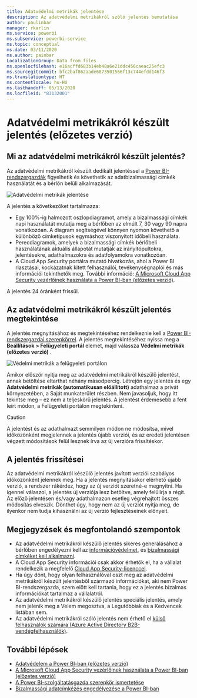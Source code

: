 ```yaml
---
title: Adatvédelmi metrikák jelentése
description: Az adatvédelmi metrikákról szóló jelentés bemutatása
author: paulinbar
manager: rkarlin
ms.service: powerbi
ms.subservice: powerbi-service
ms.topic: conceptual
ms.date: 03/11/2020
ms.author: painbar
LocalizationGroup: Data from files
ms.openlocfilehash: e16acffd683b14eb48a6e21ddc456caeac25efc3
ms.sourcegitcommit: bfc2baf862aade6873501566f13c744efdd146f3
ms.translationtype: HT
ms.contentlocale: hu-HU
ms.lasthandoff: 05/13/2020
ms.locfileid: "83132001"
---
```

# <a name="data-protection-metrics-report-preview"></a>Adatvédelmi metrikákról készült jelentés (előzetes verzió)

## <a name="what-is-the-data-protection-metrics-report"></a>Mi az adatvédelmi metrikákról készült jelentés?
Az adatvédelmi metrikákról készült dedikált jelentéssel a [Power BI-rendszergazdák](../admin/service-admin-role.md) figyelhetik és követhetik az adatbizalmassági címkék használatát és a bérlőn belüli alkalmazását.

![Adatvédelmi metrikák jelentése](./media/service-security-data-protection-metrics-report/protection-metrics-seven-days-1.png)
 
A jelentés a következőket tartalmazza:
* Egy 100%-ig halmozott oszlopdiagramot, amely a bizalmassági címkék napi használatát mutatja meg a bérlőben az elmúlt 7, 30 vagy 90 napra vonatkozóan. A diagram segítségével könnyen nyomon követhető a különböző címketípusok egymáshoz viszonyított időbeli használata.
* Perecdiagramok, amelyek a bizalmassági címkék bérlőbeli használatának aktuális állapotát mutatják az irányítópultokra, jelentésekre, adathalmazokra és adatfolyamokra vonatkozóan.
* A Cloud App Security portálra mutató hivatkozás, ahol a Power BI riasztásai, kockázatnak kitett felhasználói, tevékenységnaplói és más információi tekinthetők meg. További információ: [A Microsoft Cloud App Security vezérlőinek használata a Power BI-ban (előzetes verzió)](./service-security-using-microsoft-cloud-app-security-controls.md).

A jelentés 24 óránként frissül.

## <a name="viewing-the-data-protection-metrics-report"></a>Az adatvédelmi metrikákról készült jelentés megtekintése

A jelentés megnyitásához és megtekintéséhez rendelkeznie kell a [Power BI-rendszergazdai szerepkörrel](../admin/service-admin-role.md).
A jelentés megtekintéséhez nyissa meg a **Beállítások > Felügyeleti portál** elemet, majd válassza **Védelmi metrikák (előzetes verzió)** .

![Védelmi metrikák a felügyeleti portálon](./media/service-security-data-protection-metrics-report/protection-metrics-admin-portal.png)
 
 
Amikor először nyitja meg az adatvédelmi metrikákról készülő jelentést, annak betöltése eltarthat néhány másodpercig. Létrejön egy jelentés és egy **Adatvédelmi metrikák (automatikusan előállított)** adathalmaz a privát környezetében, a Saját munkaterület részben. Nem javasoljuk, hogy itt tekintse meg – ez nem a teljeskörű jelentés. A jelentést érdemesebb a fent leírt módon, a Felügyeleti portálon megtekinteni.

> [!CAUTION]
> A jelentést és az adathalmazt semmilyen módon ne módosítsa, mivel időközönként megjelennek a jelentés újabb verziói, és az eredeti jelentésen végzett módosítások felül lesznek írva az új verzióra frissítéskor.

## <a name="report-updates"></a>A jelentés frissítései

Az adatvédelmi metrikákról készülő jelentés javított verziói szabályos időközönként jelennek meg. Ha a jelentés megnyitásakor elérhető újabb verzió, a rendszer rákérdez, hogy az új verziót szeretné-e megnyitni. Ha igennel válaszol, a jelentés új verziója lesz betöltve, amely felülírja a régit. Az előző jelentésen és/vagy adathalmazon esetleg végrehajtott összes módosítás elveszik. Dönthet úgy, hogy nem az új verziót nyitja meg, de ilyenkor nem tudja kihasználni az új verzió fejlesztéseinek előnyeit. 
## <a name="notes-and-considerations"></a>Megjegyzések és megfontolandó szempontok
* Az adatvédelmi metrikákról készülő jelentés sikeres generálásához a bérlőben engedélyezni kell az [információvédelmet](./service-security-enable-data-sensitivity-labels.md), és [bizalmassági címkéket kell alkalmazni](../collaborate-share/service-security-apply-data-sensitivity-labels.md). 
* A Cloud App Security információi csak akkor érhetők el, ha a vállalat rendelkezik a megfelelő [Cloud App Security-licenccel](https://docs.microsoft.com/power-bi/admin/service-security-using-microsoft-cloud-app-security-controls#microsoft-cloud-app-security-licensing).
* Ha úgy dönt, hogy olyan felhasználóval oszt meg az adatvédelmi metrikákról készült jelentésből származó információkat, aki nem Power BI-rendszergazda, szem előtt kell tartania, hogy ez a jelentés bizalmas információkat tartalmaz a vállalatról.
* Az adatvédelmi metrikákról készülő jelentés speciális jelentés, amely nem jelenik meg a Velem megosztva, a Legutóbbiak és a Kedvencek listában sem.
* Az adatvédelmi metrikákról szóló jelentés nem érhető el [külső felhasználók számára (Azure Active Directory B2B-vendégfelhasználók)](../admin/service-admin-azure-ad-b2b.md).
## <a name="next-steps"></a>További lépések
* [Adatvédelem a Power BI-ban (előzetes verzió)](./service-security-data-protection-overview.md)
* [A Microsoft Cloud App Security vezérlőinek használata a Power BI-ban (előzetes verzió)](./service-security-using-microsoft-cloud-app-security-controls.md)
* [A Power BI-szolgáltatásgazda szerepkör ismertetése](../admin/service-admin-role.md)
* [Bizalmassági adatcímkézés engedélyezése a Power BI-ban](./service-security-enable-data-sensitivity-labels.md)
